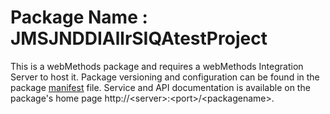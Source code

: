 # Package Name : JMSJNDDIAllrSIQAtestProject
This is a webMethods package and requires a webMethods Integration Server to host it. Package versioning and configuration can be found in the package [manifest](./JMSJNDDIAllrSIQAtestProject/manifest.v3) file. Service and API documentation is available on the package's home page http://&lt;server&gt;:&lt;port&gt;/&lt;packagename>.